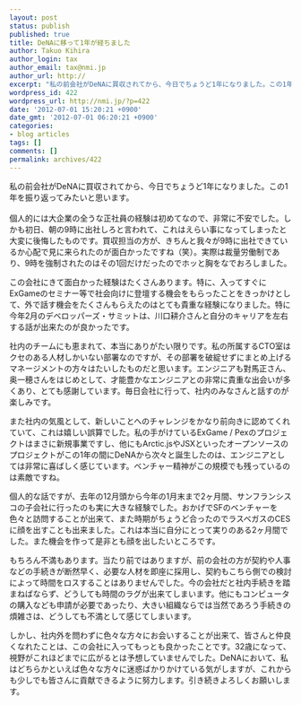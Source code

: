 ```yaml
---
layout: post
status: publish
published: true
title: DeNAに移って1年が経ちました
author: Takuo Kihira
author_login: tax
author_email: tax@nmi.jp
author_url: http://
excerpt: "私の前会社がDeNAに買収されてから、今日でちょうど1年になりました。この1年を振り返ってみたいと思います。<br />"
wordpress_id: 422
wordpress_url: http://nmi.jp/?p=422
date: '2012-07-01 15:20:21 +0900'
date_gmt: '2012-07-01 06:20:21 +0900'
categories:
- blog articles
tags: []
comments: []
permalink: archives/422
---
```

<p>私の前会社がDeNAに買収されてから、今日でちょうど1年になりました。この1年を振り返ってみたいと思います。<br />
<a id="more"></a><a id="more-422"></a><br />
個人的には大企業の全うな正社員の経験は初めてなので、非常に不安でした。しかも初日、朝の9時に出社しろと言われて、これはえらい事になってしまったと大変に後悔したものです。買収担当の方が、きちんと我々が9時に出社できているか心配で見に来られたのが面白かったですね（笑）。実際は裁量労働制であり、9時を強制されたのはその1回だけだったのでホッと胸をなでおろしました。</p>
<p>この会社にきて面白かった経験はたくさんあります。特に、入ってすぐにExGameのセミナー等で社会向けに登壇する機会をもらったことをきっかけとして、外で話す機会をたくさんもらえたのはとても貴重な経験になりました。特に今年2月のデベロッパーズ・サミットは、川口耕介さんと自分のキャリアを左右する話が出来たのが良かったです。</p>
<p>社内のチームにも恵まれて、本当にありがたい限りです。私の所属するCTO室はクセのある人材しかいない部署なのですが、その部署を破綻せずにまとめ上げるマネージメントの方々はたいしたものだと思います。エンジニアも對馬正さん、奥一穂さんをはじめとして、才能豊かなエンジニアとの非常に貴重な出会いが多くあり、とても感謝しています。毎日会社に行って、社内のみなさんと話すのが楽しみです。</p>
<p>また社内の気風として、新しいことへのチャレンジをかなり前向きに認めてくれていて、これは嬉しい誤算でした。私の手がけているExGame / Pexのプロジェクトはまさに新規事業ですし、他にもArctic.jsやJSXといったオープンソースのプロジェクトがこの1年の間にDeNAから次々と誕生したのは、エンジニアとしては非常に喜ばしく感じています。ベンチャー精神がこの規模でも残っているのは素敵ですね。</p>
<p>個人的な話ですが、去年の12月頭から今年の1月末まで2ヶ月間、サンフランシスコの子会社に行ったのも実に大きな経験でした。おかげでSFのベンチャーを色々と訪問することが出来て、また時期がちょうど合ったのでラスベガスのCESに顔を出すことも出来ました。これは本当に自分にとって実りのある2ヶ月間でした。また機会を作って是非とも顔を出したいところです。</p>
<p>もちろん不満もあります。当たり前ではありますが、前の会社の方が契約や人事などの手続きが断然早く、必要な人材を即座に採用し、契約もこちら側での検討によって時間をロスすることはありませんでした。今の会社だと社内手続きを踏まねばならず、どうしても時間のラグが出来てしまいます。他にもコンピュータの購入なども申請が必要であったり、大きい組織ならでは当然であろう手続きの煩雑さは、どうしても不満として感じてしまいます。</p>
<p>しかし、社内外を問わずに色々な方々にお会いすることが出来て、皆さんと仲良くなれたことは、この会社に入ってもっとも良かったことです。32歳になって、視野がこれほどまでに広がるとは予想していませんでした。DeNAにおいて、私はどちらかといえば色々な方々に迷惑ばかりかけている気がしますが、これからも少しでも皆さんに貢献できるように努力します。引き続きよろしくお願いします。</p>
